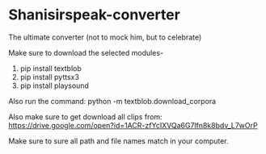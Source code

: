 # Shanisirspeak-converter
The ultimate converter (not to mock him, but to celebrate)

Make sure to download the selected modules-
  
1. pip install textblob
2. pip install pyttsx3
3. pip install playsound

Also run the command: python -m textblob.download_corpora

Also make sure to get download all clips from: https://drive.google.com/open?id=1ACR-zfYcIXVQa6G7lfn8k8bdv_L7wOrP

Make sure to sure all path and file names match in your computer.


